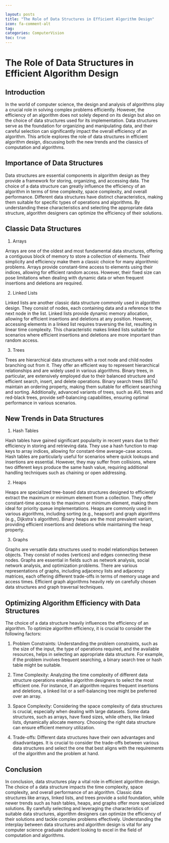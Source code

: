 ```yaml
---

layout: posts
title: "The Role of Data Structures in Efficient Algorithm Design"
icon: fa-comment-alt
tag:      
categories: ComputerVision
toc: true
---
```




# The Role of Data Structures in Efficient Algorithm Design

## Introduction

In the world of computer science, the design and analysis of algorithms play a crucial role in solving complex problems efficiently. However, the efficiency of an algorithm does not solely depend on its design but also on the choice of data structures used for its implementation. Data structures serve as the foundation for organizing and manipulating data, and their careful selection can significantly impact the overall efficiency of an algorithm. This article explores the role of data structures in efficient algorithm design, discussing both the new trends and the classics of computation and algorithms.

## Importance of Data Structures

Data structures are essential components in algorithm design as they provide a framework for storing, organizing, and accessing data. The choice of a data structure can greatly influence the efficiency of an algorithm in terms of time complexity, space complexity, and overall performance. Different data structures have distinct characteristics, making them suitable for specific types of operations and algorithms. By understanding these characteristics and selecting the appropriate data structure, algorithm designers can optimize the efficiency of their solutions.

## Classic Data Structures

1. Arrays

Arrays are one of the oldest and most fundamental data structures, offering a contiguous block of memory to store a collection of elements. Their simplicity and efficiency make them a classic choice for many algorithmic problems. Arrays provide constant-time access to elements using their indices, allowing for efficient random access. However, their fixed size can pose limitations when dealing with dynamic data or when frequent insertions and deletions are required.

2. Linked Lists

Linked lists are another classic data structure commonly used in algorithm design. They consist of nodes, each containing data and a reference to the next node in the list. Linked lists provide dynamic memory allocation, allowing for efficient insertions and deletions at any position. However, accessing elements in a linked list requires traversing the list, resulting in linear time complexity. This characteristic makes linked lists suitable for scenarios where efficient insertions and deletions are more important than random access.

3. Trees

Trees are hierarchical data structures with a root node and child nodes branching out from it. They offer an efficient way to represent hierarchical relationships and are widely used in various algorithms. Binary trees, in particular, are extensively employed due to their balanced structure and efficient search, insert, and delete operations. Binary search trees (BSTs) maintain an ordering property, making them suitable for efficient searching and sorting. Additionally, advanced variants of trees, such as AVL trees and red-black trees, provide self-balancing capabilities, ensuring optimal performance in various scenarios.

## New Trends in Data Structures

1. Hash Tables

Hash tables have gained significant popularity in recent years due to their efficiency in storing and retrieving data. They use a hash function to map keys to array indices, allowing for constant-time average-case access. Hash tables are particularly useful for scenarios where quick lookups and insertions are essential. However, they may suffer from collisions, where two different keys produce the same hash value, requiring additional handling techniques such as chaining or open addressing.

2. Heaps

Heaps are specialized tree-based data structures designed to efficiently extract the maximum or minimum element from a collection. They offer constant-time access to the maximum or minimum element, making them ideal for priority queue implementations. Heaps are commonly used in various algorithms, including sorting (e.g., heapsort) and graph algorithms (e.g., Dijkstra's algorithm). Binary heaps are the most prevalent variant, providing efficient insertions and deletions while maintaining the heap property.

3. Graphs

Graphs are versatile data structures used to model relationships between objects. They consist of nodes (vertices) and edges connecting these nodes. Graphs are essential in fields such as network analysis, social network analysis, and optimization problems. There are various representations of graphs, including adjacency lists and adjacency matrices, each offering different trade-offs in terms of memory usage and access times. Efficient graph algorithms heavily rely on carefully chosen data structures and graph traversal techniques.

## Optimizing Algorithm Efficiency with Data Structures

The choice of a data structure heavily influences the efficiency of an algorithm. To optimize algorithm efficiency, it is crucial to consider the following factors:

1. Problem Constraints: Understanding the problem constraints, such as the size of the input, the type of operations required, and the available resources, helps in selecting an appropriate data structure. For example, if the problem involves frequent searching, a binary search tree or hash table might be suitable.

2. Time Complexity: Analyzing the time complexity of different data structure operations enables algorithm designers to select the most efficient one. For instance, if an algorithm requires frequent insertions and deletions, a linked list or a self-balancing tree might be preferred over an array.

3. Space Complexity: Considering the space complexity of data structures is crucial, especially when dealing with large datasets. Some data structures, such as arrays, have fixed sizes, while others, like linked lists, dynamically allocate memory. Choosing the right data structure can ensure efficient memory utilization.

4. Trade-offs: Different data structures have their own advantages and disadvantages. It is crucial to consider the trade-offs between various data structures and select the one that best aligns with the requirements of the algorithm and the problem at hand.

## Conclusion

In conclusion, data structures play a vital role in efficient algorithm design. The choice of a data structure impacts the time complexity, space complexity, and overall performance of an algorithm. Classic data structures like arrays, linked lists, and trees provide a solid foundation, while newer trends such as hash tables, heaps, and graphs offer more specialized solutions. By carefully selecting and leveraging the characteristics of suitable data structures, algorithm designers can optimize the efficiency of their solutions and tackle complex problems effectively. Understanding the interplay between data structures and algorithm design is vital for any computer science graduate student looking to excel in the field of computation and algorithms.